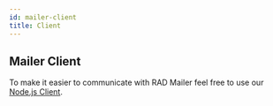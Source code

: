 ```yaml
---
id: mailer-client
title: Client
---
```


## Mailer Client

To make it easier to communicate with RAD Mailer feel free to use our [Node.js Client](https://github.com/TheSoftwareHouse/rad-modules-tools/tree/master/packages/mailer-client).
